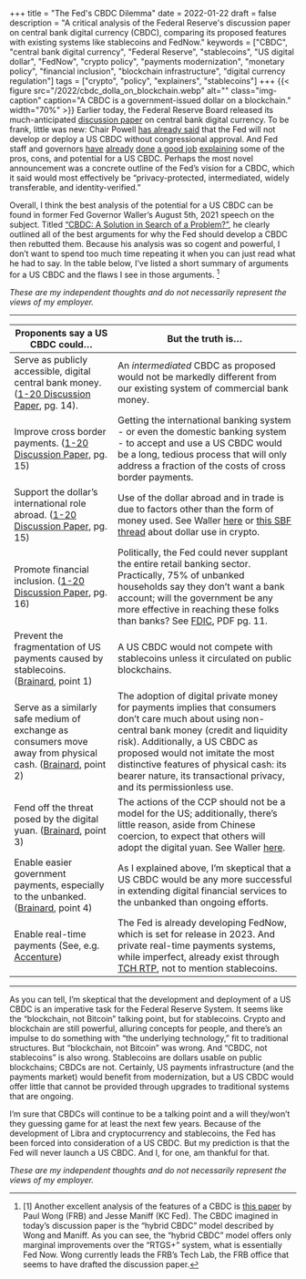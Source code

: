 +++
title = "The Fed's CBDC Dilemma"
date = 2022-01-22
draft = false
description = "A critical analysis of the Federal Reserve's discussion paper on central bank digital currency (CBDC), comparing its proposed features with existing systems like stablecoins and FedNow."
keywords = ["CBDC", "central bank digital currency", "Federal Reserve", "stablecoins", "US digital dollar", "FedNow", "crypto policy", "payments modernization", "monetary policy", "financial inclusion", "blockchain infrastructure", "digital currency regulation"]
tags = ["crypto", "policy", "explainers", "stablecoins"]
+++
{{< figure
  src="/2022/cbdc_dolla_on_blockchain.webp"
  alt=""
  class="img-caption"
  caption="A CBDC is a government-issued dollar on a blockchain."
  width="70%" >}}
Earlier today, the Federal Reserve Board released its much-anticipated [discussion paper](https://www.federalreserve.gov/publications/money-and-payments-discussion-paper.htm) on central bank digital currency. To be frank, little was new: Chair Powell [has already said](https://www.nytimes.com/2021/03/22/business/jerome-powell-says-the-fed-wont-issue-a-digital-currency-without-congressional-approval.html) that the Fed will not develop or deploy a US CBDC without congressional approval. And Fed staff and governors [have](https://www.federalreserve.gov/newsevents/speech/waller20210805a.htm) [already](https://www.federalreserve.gov/newsevents/speech/quarles20210628a.htm) [done](https://libertystreeteconomics.newyorkfed.org/2021/04/hey-economist-whats-the-case-for-central-bank-digital-currencies/) [a good job](https://www.federalreserve.gov/newsevents/speech/files/brainard20210524a.pdf) [explaining](https://www.federalreserve.gov/econres/notes/feds-notes/preconditions-for-a-general-purpose-central-bank-digital-currency-20210224.htm) some of the pros, cons, and potential for a US CBDC. Perhaps the most novel announcement was a concrete outline of the Fed’s vision for a CBDC, which it said would most effectively be “privacy-protected, intermediated, widely transferable, and identity-verified.”

Overall, I think the best analysis of the potential for a US CBDC can be found in former Fed Governor Waller’s August 5th, 2021 speech on the subject. Titled [“CBDC: A Solution in Search of a Problem?”](https://www.federalreserve.gov/newsevents/speech/waller20210805a.htm), he clearly outlined all of the best arguments for why the Fed should develop a CBDC then rebutted them. Because his analysis was so cogent and powerful, I don’t want to spend too much time repeating it when you can just read what he had to say. In the table below, I’ve listed a short summary of arguments for a US CBDC and the flaws I see in those arguments. [^1]
[^1]:[1] Another excellent analysis of the features of a CBDC is [this paper](https://www.federalreserve.gov/econres/notes/feds-notes/comparing-means-of-payment-what-role-for-a-central-bank-digital-currency-20200813.htm) by Paul Wong (FRB) and Jesse Maniff (KC Fed). The CBDC imagined in today’s discussion paper is the “hybrid CBDC” model described by Wong and Maniff. As you can see, the “hybrid CBDC” model offers only marginal improvements over the “RTGS+” system, what is essentially Fed Now. Wong currently leads the FRB’s Tech Lab, the FRB office that seems to have drafted the discussion paper.

*These are my independent thoughts and do not necessarily represent the views of my employer.*

---

| **Proponents say a US CBDC could…** | **But the truth is…** |
| --- | --- |
| Serve as publicly accessible, digital central bank money. ([1-20 Discussion Paper](https://www.federalreserve.gov/publications/files/money-and-payments-20220120.pdf), pg. 14). | An *intermediated* CBDC as proposed would not be markedly different from our existing system of commercial bank money. |
| Improve cross border payments. ([1-20 Discussion Paper](https://www.federalreserve.gov/publications/files/money-and-payments-20220120.pdf), pg. 15) | Getting the international banking system - or even the domestic banking system - to accept and use a US CBDC would be a long, tedious process that will only address a fraction of the costs of cross border payments. |
| Support the dollar’s international role abroad. ([1-20 Discussion Paper](https://www.federalreserve.gov/publications/files/money-and-payments-20220120.pdf), pg. 15) | Use of the dollar abroad and in trade is due to factors other than the form of money used. See Waller [here](https://www.federalreserve.gov/newsevents/speech/waller20210805a.htm#:~:text=Could%20the%20problem%20be%20that%20the%20reserve%20currency%20status%20of%20the%20U.S.%20dollar%20is%20at%20risk%20and%20the%20creation%20of%20a%20Federal%20Reserve%20CBDC%20is%20needed%20to%20maintain%20the%20primacy%20of%20the%20U.S.%20dollar%3F) or [this SBF thread](https://twitter.com/SBF_FTX/status/1427179474538287104?s=20) about dollar use in crypto. |
| Promote financial inclusion. ([1-20 Discussion Paper](https://www.federalreserve.gov/publications/files/money-and-payments-20220120.pdf), pg. 16) | Politically, the Fed could never supplant the entire retail banking sector. Practically, 75% of unbanked households say they don’t want a bank account; will the government be any more effective in reaching these folks than banks? See [FDIC](https://www.fdic.gov/analysis/household-survey/2019execsum.pdf), PDF pg. 11. |
| Prevent the fragmentation of US payments caused by stablecoins. ([Brainard](https://www.federalreserve.gov/newsevents/speech/brainard20210524a.htm#:~:text=First%2C%20some%20technology%20platforms%20are%20developing%20stablecoins%20for%20use%20in%20payments%20networks), point 1) | A US CBDC would not compete with stablecoins unless it circulated on public blockchains. |
| Serve as a similarly safe medium of exchange as consumers move away from physical cash. ([Brainard](https://www.federalreserve.gov/newsevents/speech/brainard20210524a.htm#:~:text=Second%2C%20the%20pandemic%20accelerated%20the%20migration%20to%20digital%20payments), point 2) | The adoption of digital private money for payments implies that consumers don’t care much about using non-central bank money (credit and liquidity risk). Additionally, a US CBDC as proposed would not imitate the most distinctive features of physical cash: its bearer nature, its transactional privacy, and its permissionless use. |
| Fend off the threat posed by the digital yuan. ([Brainard](https://www.federalreserve.gov/newsevents/speech/brainard20210524a.htm#:~:text=Third%2C%20some%20foreign%20countries%20have%20chosen%20to%20develop%20and%2C%20in%20some%20cases%2C%20deploy%20their%20own%20CBDC.), point 3) | The actions of the CCP should not be a model for the US; additionally, there’s little reason, aside from Chinese coercion, to expect that others will adopt the digital yuan. See Waller [here](https://www.federalreserve.gov/newsevents/speech/waller20210805a.htm#:~:text=I%20see%20no%20reason%20to%20expect%20that%20the%20world%20will%20flock%20to%20a%20Chinese%20CBDC%20or%20any%20other.). |
| Enable easier government payments, especially to the unbanked. ([Brainard](https://www.federalreserve.gov/newsevents/speech/brainard20210524a.htm#:~:text=The%20challenges%20of%20getting%20relief%20payments%20to%20these%20households%20highlighted%20the%20benefits%20of%20delivering%20payments%20more%20quickly%2C%20cheaply%2C%20and%20seamlessly%20through%20digital%20means), point 4) | As I explained above, I’m skeptical that a US CBDC would be any more successful in extending digital financial services to the unbanked than ongoing efforts. |
| Enable real-time payments (See, e.g. [Accenture](https://bankingblog.accenture.com/cbdc-retail-wholesale-international-payments#:~:text=CBDC%20would%20offer%20instant%20settlement%20and%20would%20reduce%20the%20risk%20that%20is%20inherent%20in%20the%20batch%20clearing%20of%20retail%20payments.)) | The Fed is already developing FedNow, which is set for release in 2023. And private real-time payments systems, while imperfect, already exist through [TCH RTP](https://www.theclearinghouse.org/payment-systems/rtp), not to mention stablecoins. |

---

As you can tell, I’m skeptical that the development and deployment of a US CBDC is an imperative task for the Federal Reserve System. It seems like the “blockchain, not Bitcoin” talking point, but for stablecoins. Crypto and blockchain are still powerful, alluring concepts for people, and there’s an impulse to do something with “the underlying technology,” fit to traditional structures. But “blockchain, not Bitcoin” was wrong. And “CBDC, not stablecoins” is also wrong. Stablecoins are dollars usable on public blockchains; CBDCs are not. Certainly, US payments infrastructure (and the payments market) would benefit from modernization, but a US CBDC would offer little that cannot be provided through upgrades to traditional systems that are ongoing.

I’m sure that CBDCs will continue to be a talking point and a will they/won’t they guessing game for at least the next few years. Because of the development of Libra and cryptocurrency and stablecoins, the Fed has been forced into consideration of a US CBDC. But my prediction is that the Fed will never launch a US CBDC. And I, for one, am thankful for that.

*These are my independent thoughts and do not necessarily represent the views of my employer.*